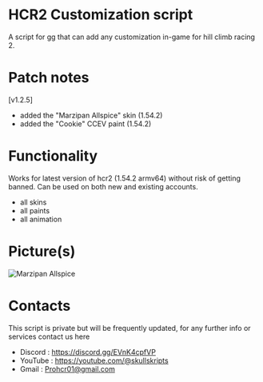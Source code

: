 # HCR2 Customization script
A script for gg that can add any customization in-game for hill climb racing 2.

# Patch notes
[v1.2.5]
* added the "Marzipan Allspice" skin (1.54.2)
* added the "Cookie" CCEV paint (1.54.2)

# Functionality
Works for latest version of hcr2 (1.54.2 armv64) without risk of getting banned. Can be used on both new and existing accounts.

* all skins
* all paints
* all animation

# Picture(s)

![Marzipan Allspice](https://user-images.githubusercontent.com/41923731/209444078-88c4b295-d977-4462-a981-4572aabd793c.jpg)

# Contacts
This script is private but will be frequently updated, for any further info or services contact us here
* Discord : https://discord.gg/EVnK4cpfVP
* YouTube : https://youtube.com/@skullskripts
* Gmail : Prohcr01@gmail.com
